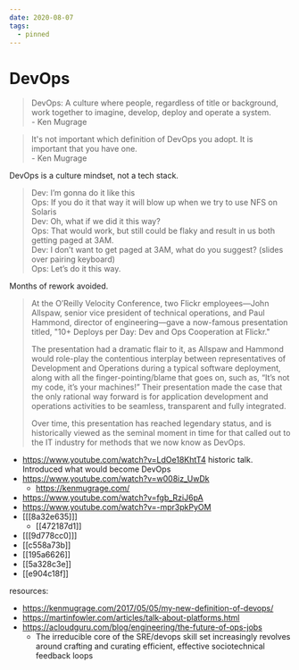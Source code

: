 ```yaml
---
date: 2020-08-07
tags:
  - pinned
---
```


# DevOps

> DevOps: A culture where people, regardless of title or background, work together to imagine, develop, deploy and operate a system.  
> \- Ken Mugrage

> It's not important which definition of DevOps you adopt. It is important that you have one.  
> \- Ken Mugrage

DevOps is a culture mindset, not a tech stack.

> Dev: I’m gonna do it like this  
> Ops: If you do it that way it will blow up when we try to use NFS on Solaris  
> Dev: Oh, what if we did it this way?  
> Ops: That would work, but still could be flaky and result in us both getting paged at 3AM.  
> Dev: I don’t want to get paged at 3AM, what do you suggest? (slides over pairing keyboard)  
> Ops: Let’s do it this way.

Months of rework avoided.

> At the O’Reilly Velocity Conference, two Flickr employees—John Allspaw,
> senior vice president of technical operations, and Paul Hammond, director of
> engineering—gave a now-famous presentation titled, "10+ Deploys per Day: Dev
> and Ops Cooperation at Flickr."
>
> The presentation had a dramatic flair to it, as Allspaw and Hammond would
> role-play the contentious interplay between representatives of Development
> and Operations during a typical software deployment, along with all the
> finger-pointing/blame that goes on, such as, “It’s not my code, it’s your
> machines!” Their presentation made the case that the only rational way
> forward is for application development and operations activities to be
> seamless, transparent and fully integrated.
>
> Over time, this presentation has reached legendary status, and is
> historically viewed as the seminal moment in time for that called out to the
> IT industry for methods that we now know as DevOps.

- <https://www.youtube.com/watch?v=LdOe18KhtT4> historic talk. Introduced what would become DevOps
- <https://www.youtube.com/watch?v=w008iz_UwDk>
  - <https://kenmugrage.com/>
- <https://www.youtube.com/watch?v=fgb_RziJ6pA>
- <https://www.youtube.com/watch?v=-mpr3pkPyOM>
- [[[8a32e635]]]
  - [[472187d1]]
- [[[9d778cc0]]]
- [[c558a73b]]
- [[195a6626]]
- [[5a328c3e]]
- [[e904c18f]]

resources:

- <https://kenmugrage.com/2017/05/05/my-new-definition-of-devops/>
- <https://martinfowler.com/articles/talk-about-platforms.html>
- <https://acloudguru.com/blog/engineering/the-future-of-ops-jobs>
  - The irreducible core of the SRE/devops skill set increasingly revolves around crafting and curating efficient, effective sociotechnical feedback loops
